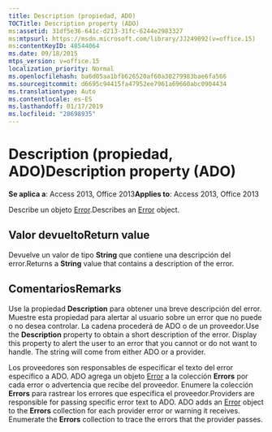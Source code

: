 ```yaml
---
title: Description (propiedad, ADO)
TOCTitle: Description property (ADO)
ms:assetid: 31df5e36-641c-d213-31fc-6244e2983327
ms:mtpsurl: https://msdn.microsoft.com/library/JJ249092(v=office.15)
ms:contentKeyID: 48544064
ms.date: 09/18/2015
mtps_version: v=office.15
localization_priority: Normal
ms.openlocfilehash: ba6d05aa1bfb626520af60a30279983bae6fa566
ms.sourcegitcommit: d6695c94415fa47952ee7961a69660abc0904434
ms.translationtype: Auto
ms.contentlocale: es-ES
ms.lasthandoff: 01/17/2019
ms.locfileid: "28698935"
---
```

# <a name="description-property-ado"></a><span data-ttu-id="6bd69-102">Description (propiedad, ADO)</span><span class="sxs-lookup"><span data-stu-id="6bd69-102">Description property (ADO)</span></span>


<span data-ttu-id="6bd69-103">**Se aplica a**: Access 2013, Office 2013</span><span class="sxs-lookup"><span data-stu-id="6bd69-103">**Applies to**: Access 2013, Office 2013</span></span>

<span data-ttu-id="6bd69-104">Describe un objeto [Error](error-object-ado.md).</span><span class="sxs-lookup"><span data-stu-id="6bd69-104">Describes an [Error](error-object-ado.md) object.</span></span>

## <a name="return-value"></a><span data-ttu-id="6bd69-105">Valor devuelto</span><span class="sxs-lookup"><span data-stu-id="6bd69-105">Return value</span></span>

<span data-ttu-id="6bd69-106">Devuelve un valor de tipo **String** que contiene una descripción del error.</span><span class="sxs-lookup"><span data-stu-id="6bd69-106">Returns a **String** value that contains a description of the error.</span></span>

## <a name="remarks"></a><span data-ttu-id="6bd69-107">Comentarios</span><span class="sxs-lookup"><span data-stu-id="6bd69-107">Remarks</span></span>

<span data-ttu-id="6bd69-p101">Use la propiedad **Description** para obtener una breve descripción del error. Muestre esta propiedad para alertar al usuario sobre un error que no puede o no desea controlar. La cadena procederá de ADO o de un proveedor.</span><span class="sxs-lookup"><span data-stu-id="6bd69-p101">Use the **Description** property to obtain a short description of the error. Display this property to alert the user to an error that you cannot or do not want to handle. The string will come from either ADO or a provider.</span></span>

<span data-ttu-id="6bd69-p102">Los proveedores son responsables de especificar el texto del error específico a ADO. ADO agrega un objeto [Error](error-object-ado.md) a la colección **Errors** por cada error o advertencia que recibe del proveedor. Enumere la colección **Errors** para rastrear los errores que especifica el proveedor.</span><span class="sxs-lookup"><span data-stu-id="6bd69-p102">Providers are responsible for passing specific error text to ADO. ADO adds an [Error](error-object-ado.md) object to the **Errors** collection for each provider error or warning it receives. Enumerate the **Errors** collection to trace the errors that the provider passes.</span></span>


